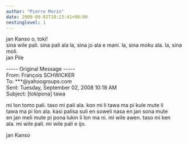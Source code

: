 ```yaml
---
author: "Pierre Morin"
date: 2008-09-02T18:23:41+00:00
nestinglevel: 1
---
```

jan Kanso o, toki!  
sina wile pali. sina pali ala la, sina jo ala e mani. la, sina moku ala. la, sina moli.  
jan Pile  
  
\----- Original Message -----  
From: François SCHWICKER  
To: \*\*\*@yahoogroups.com  
Sent: Tuesday, September 02, 2008 10:18 AM  
Subject: \[tokipona\] tawa  
  
  
mi lon tomo pali. taso mi pali ala. kon mi li tawa ma pi kule mute li  
tawa ma pi lon ala. kasi palisa suli en soweli nasa en jan sona mute  
en jan meli mute pi pona lukin li lon ma ni. mi wile awen. taso mi ken  
ala. mi wile pali. mi wile pali e ijo.  
  
jan Kanso